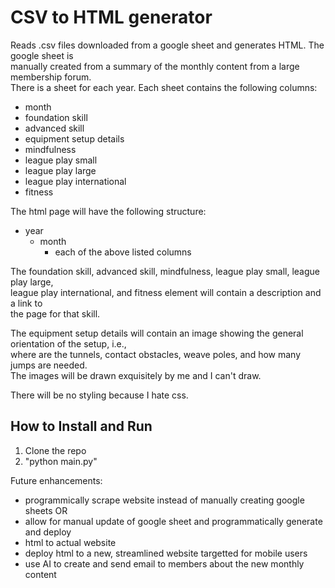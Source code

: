 # CSV to HTML generator

Reads .csv files downloaded from a google sheet and generates HTML. The google sheet is  
manually created from a summary of the monthly content from a large membership forum.  
There is a sheet for each year. Each sheet contains the following columns:

- month
- foundation skill
- advanced skill
- equipment setup details
- mindfulness
- league play small
- league play large
- league play international
- fitness

The html page will have the following structure:

- year
  - month
    - each of the above listed columns

The foundation skill, advanced skill, mindfulness, league play small, league play large,  
league play international, and fitness element will contain a description and a link to  
the page for that skill.

The equipment setup details will contain an image showing the general orientation of the setup, i.e.,  
where are the tunnels, contact obstacles, weave poles, and how many jumps are needed.  
The images will be drawn exquisitely by me and I can't draw.

There will be no styling because I hate css.

## How to Install and Run

1. Clone the repo
2. "python main.py"

Future enhancements:

- programmically scrape website instead of manually creating google sheets
  OR
- allow for manual update of google sheet and programmatically generate and deploy
- html to actual website
- deploy html to a new, streamlined website targetted for mobile users
- use AI to create and send email to members about the new monthly content
